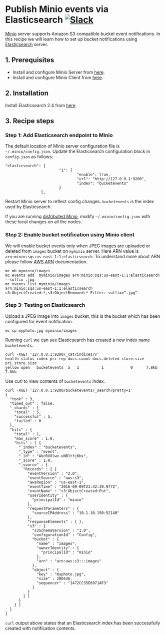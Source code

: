 # Publish Minio events via Elasticsearch [![Slack](https://slack.minio.io/slack?type=svg)](https://slack.minio.io)

[Minio](https://www.minio.io) server supports Amazon S3 compatible bucket event notifications. In this recipe we will learn how to set up bucket notifications using [Elasticsearch](https://www.elastic.co/) server. 

## 1. Prerequisites

* Install and configure Minio Server from [here](http://docs.minio.io/docs/minio).
* Install and configure Minio Client from [here](https://docs.minio.io/docs/minio-client-quickstart-guide).


## 2. Installation

Install Elasticsearch 2.4 from [here](https://www.elastic.co/downloads/past-releases/elasticsearch-2-4-0).

## 3. Recipe steps

### Step 1: Add Elasticsearch endpoint to Minio

The default location of Minio server configuration file is ``~/.minio/config.json``. Update the Elasticsearch configuration block in ``config.json`` as follows:

```
"elasticsearch": {
                        "1": {
                                "enable": true,
                                "url": "http://127.0.0.1:9200",
                                "index": "bucketevents"
                        }
                },
```
Restart Minio server to reflect config changes. ``bucketevents`` is the index used by Elasticsearch.

If you are running [distributed Minio](https://docs.minio.io/docs/distributed-minio-quickstart-guide), modify ``~/.minio/config.json`` with these local changes on all the nodes.

### Step 2: Enable bucket notification using Minio client

We will enable bucket events only when JPEG images are uploaded or deleted from ``images`` bucket on ``myminio`` server. Here ARN value is ``arn:minio:sqs:us-east-1:1:elasticsearch``. To understand more about ARN please follow [AWS ARN](http://docs.aws.amazon.com/general/latest/gr/aws-arns-and-namespaces.html) documentation.

```
mc mb myminio/images
mc events add  myminio/images arn:minio:sqs:us-east-1:1:elasticsearch --suffix .jpg
mc events list myminio/images
arn:minio:sqs:us-east-1:1:elasticsearch s3:ObjectCreated:*,s3:ObjectRemoved:* Filter: suffix=”.jpg”
```

### Step 3: Testing on Elasticsearch

Upload a JPEG image into ``images`` bucket, this is the bucket which has been configured for event notification.

```
mc cp myphoto.jpg myminio/images
```

Running ``curl`` we can see Elasticsearch has created a new index name ``bucketevents``.

```
curl -XGET '127.0.0.1:9200/_cat/indices?v'
health status index pri rep docs.count docs.deleted store.size pri.store.size
yellow open   bucketevents  5   1          1            0      7.8kb          7.8kb
```

Use curl to view contents of ``bucketevents`` index.

```
curl -XGET '127.0.0.1:9200/bucketevents/_search?pretty=1'
{
  "took" : 3,
  "timed_out" : false,
  "_shards" : {
    "total" : 5,
    "successful" : 5,
    "failed" : 0
  },
  "hits" : {
    "total" : 1,
    "max_score" : 1.0,
    "hits" : [ {
      "_index" : "bucketevents",
      "_type" : "event",
      "_id" : "AVcRVOlwe-uNB1tfj6bx",
      "_score" : 1.0,
      "_source" : {
        "Records" : [ {
          "eventVersion" : "2.0",
          "eventSource" : "aws:s3",
          "awsRegion" : "us-east-1",
          "eventTime" : "2016-09-09T23:42:39.977Z",
          "eventName" : "s3:ObjectCreated:Put",
          "userIdentity" : {
            "principalId" : "minio"
          },
          "requestParameters" : {
            "sourceIPAddress" : "10.1.10.150:52140"
          },
          "responseElements" : { },
          "s3" : {
            "s3SchemaVersion" : "1.0",
            "configurationId" : "Config",
            "bucket" : {
              "name" : "images",
              "ownerIdentity" : {
                "principalId" : "minio"
              },
              "arn" : "arn:aws:s3:::images"
            },
            "object" : {
              "key" : "myphoto.jpg",
              "size" : 200436,
              "sequencer" : "1472CC35E6971AF3"
            }
          }
        } ]
      }
    } ]
  }
}
```

``curl`` output above states that an Elasticsearch index has been successfully created with notification contents.

